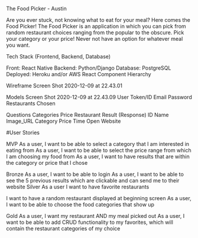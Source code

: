 The Food Picker - Austin

Are you ever stuck, not knowing what to eat for your meal? Here comes the Food Picker!
The Food Picker is an application in which you can pick from random restaurant choices ranging from the popular to the obscure. Pick your category or your price! Never not have an option for whatever meal you want.

Tech Stack (Frontend, Backend, Database)

Front: React Native
Backend: Python/Django
Database: PostgreSQL
Deployed: Heroku and/or AWS
React Component Hierarchy


Wireframe
Screen Shot 2020-12-09 at 22.43.01


Models
Screen Shot 2020-12-09 at 22.43.09
User
Token/ID
Email
Password
Restaurants Chosen

Questions
Categories
Price
Restaurant Result (Response)
ID
Name
Image_URL
Category
Price
Time Open
Website

#User Stories

MVP
As a user, I want to be able to select a category that I am interested in eating from
As a user, I want to be able to select the price range from which I am choosing my food from
As a user, I want to have results that are within the category or price that I chose

Bronze
As a user, I want to be able to login
As a user, I want to be able to see the 5 previous results which are clickable and can send me to their website
Silver
As a user I want to have favorite restaurants

I want to have a random restaurant displayed at beginning screen
As a user, I want to be able to choose the food categories that show up

Gold
As a user, I want my restaurant AND my meal picked out
As a user, I want to be able to add CRUD functionality to my favorites, which will contain the restaurant categories of my choice